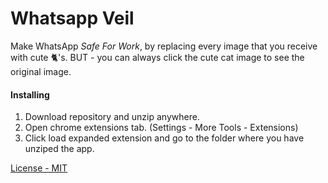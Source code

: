 # Whatsapp Veil
Make WhatsApp *Safe For Work*, by replacing every image that you receive with cute 🐈's.
BUT - you can always click the cute cat image to see the original image.

#### Installing
1. Download repository and unzip anywhere.
2. Open chrome extensions tab. (Settings - More Tools - Extensions)
3. Click load expanded extension and go to the folder where you have unziped the app.

[License - MIT](LICENSE)
